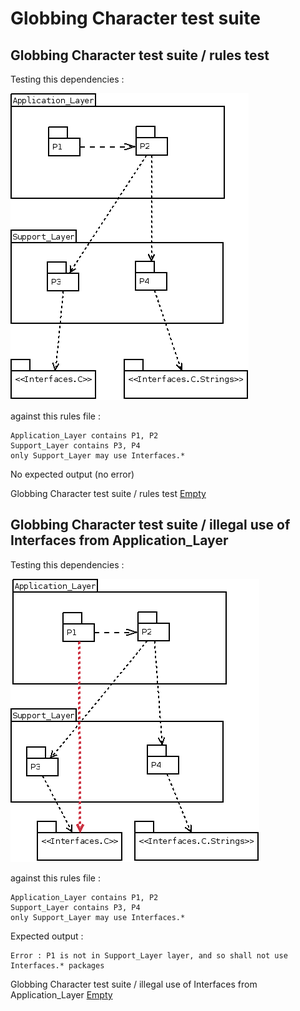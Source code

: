 
# Globbing Character test suite



##  Globbing Character test suite / rules test


  Testing this dependencies :

  ![](gc1.png)

  against this rules file :

```
Application_Layer contains P1, P2
Support_Layer contains P3, P4
only Support_Layer may use Interfaces.*
```

  No expected output (no error)

 Globbing Character test suite / rules test [Empty]("tests-status#empty")

##  Globbing Character test suite / illegal use of Interfaces from Application_Layer


  Testing this dependencies :

  ![](gc2.png)

  against this rules file :

```
Application_Layer contains P1, P2
Support_Layer contains P3, P4
only Support_Layer may use Interfaces.*
```

  Expected output :

```
Error : P1 is not in Support_Layer layer, and so shall not use Interfaces.* packages
```

 Globbing Character test suite / illegal use of Interfaces from Application_Layer [Empty]("tests-status#empty")
